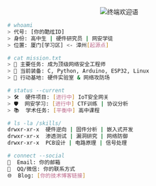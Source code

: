 <p align="center">
  <img src="https://readme-typing-svg.herokuapp.com?font=Fira+Code&weight=600&size=24&duration=4000&pause=1000&color=00FF41&center=true&vCenter=true&width=435&lines=Welcome+to+my+command+center..." alt="终端欢迎语" />
</p>

```bash
# whoami
> 代号: [你的酷炫ID]
> 身份: 高中生 | 硬件研究员 | 网安学徒
> 位置: 厦门[学习区] <- 漳州[起源点]

# cat mission.txt
> 🎯 主要任务: 成为顶级网络安全工程师
> 🔧 当前装备: C, Python, Arduino, ESP32, Linux
> 📍 行动基地: 硬件实验室 & 网络攻防场

# status --current
> 🛠️  硬件项目: [进行中] IoT安全网关
> 🛡️  网安学习: [进行中] CTF训练 | 协议分析
> 📚  学术任务: [平衡中] 高中课程

# ls -la /skills/
drwxr-xr-x  硬件逆向 | 固件分析 | 嵌入式开发
drwxr-xr-x  渗透测试 | 漏洞研究 | 网络防御
drwxr-xr-x  PCB设计 | 电路原理 | 信号处理

# connect --social
📧  Email: 你的邮箱
💬  QQ/微信: 你的联系方式
🌐  Blog: [你的技术博客链接]
